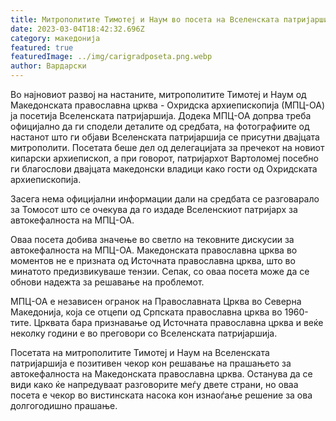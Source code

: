```yaml
---
title: Митрополитите Тимотеј и Наум во посета на Вселенската патријаршија
date: 2023-03-04T18:42:32.696Z
category: македонија
featured: true
featuredImage: ../img/carigradposeta.png.webp
author: Вардарски
---
```


Во најновиот развој на настаните, митрополитите Тимотеј и Наум од Македонската православна црква - Охридска архиепископија (МПЦ-ОА) ја посетија Вселенската патријаршија. Додека МПЦ-ОА допрва треба официјално да ги сподели деталите од средбата, на фотографиите од настанот што ги објави Вселенската патријаршија се присутни двајцата митрополити.
Посетата беше дел од делегацијата за пречекот на новиот кипарски архиепископ, а при говорот, патријархот Вартоломеј посебно ги благослови двајцата македонски владици како гости од Охридската архиепископија.

Засега нема официјални информации дали на средбата се разговарало за Томосот што се очекува да го издаде Вселенскиот патријарх за автокефалноста на МПЦ-ОА.

Оваа посета добива значење во светло на тековните дискусии за автокефалноста на МПЦ-ОА. Македонската православна црква во моментов не е призната од Источната православна црква, што во минатото предизвикуваше тензии. Сепак, со оваа посета може да се обнови надежта за решавање на проблемот.

МПЦ-ОА е независен огранок на Православната Црква во Северна Македонија, која се отцепи од Српската православна црква во 1960-тите. Црквата бара признавање од Источната православна црква и веќе неколку години е во преговори со Вселенската патријаршија.

Посетата на митрополитите Тимотеј и Наум на Вселенската патријаршија е позитивен чекор кон решавање на прашањето за автокефалноста на Македонската православна црква. Останува да се види како ќе напредуваат разговорите меѓу двете страни, но оваа посета е чекор во вистинската насока кон изнаоѓање решение за ова долгогодишно прашање.

